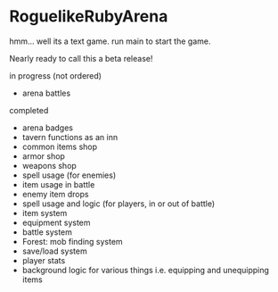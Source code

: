 # RoguelikeRubyArena
 hmm... well its a text game.
 run main to start the game.
 

 Nearly ready to call this a beta release!

 in progress (not ordered)
  - arena battles

completed
  - arena badges
  - tavern functions as an inn
  - common items shop
  - armor shop
  - weapons shop
  - spell usage (for enemies)
  - item usage in battle
  - enemy item drops
  - spell usage and logic (for players, in or out of battle)
  - item system
  - equipment system
  - battle system
  - Forest: mob finding system
  - save/load system
  - player stats
  - background logic for various things i.e. equipping and unequipping items

